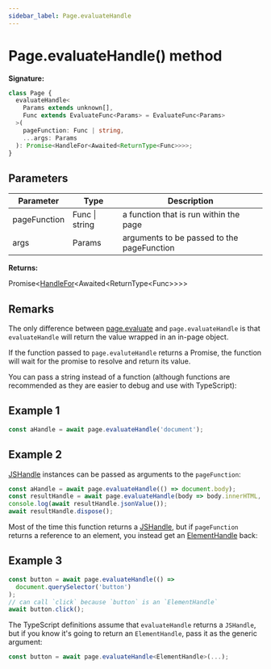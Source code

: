 ```yaml
---
sidebar_label: Page.evaluateHandle
---
```


# Page.evaluateHandle() method

**Signature:**

```typescript
class Page {
  evaluateHandle<
    Params extends unknown[],
    Func extends EvaluateFunc<Params> = EvaluateFunc<Params>
  >(
    pageFunction: Func | string,
    ...args: Params
  ): Promise<HandleFor<Awaited<ReturnType<Func>>>>;
}
```

## Parameters

| Parameter    | Type           | Description                                |
| ------------ | -------------- | ------------------------------------------ |
| pageFunction | Func \| string | a function that is run within the page     |
| args         | Params         | arguments to be passed to the pageFunction |

**Returns:**

Promise&lt;[HandleFor](./puppeteer.handlefor.md)&lt;Awaited&lt;ReturnType&lt;Func&gt;&gt;&gt;&gt;

## Remarks

The only difference between [page.evaluate](./puppeteer.page.evaluate.md) and
`page.evaluateHandle` is that `evaluateHandle` will return the value wrapped in
an in-page object.

If the function passed to `page.evaluteHandle` returns a Promise, the function
will wait for the promise to resolve and return its value.

You can pass a string instead of a function (although functions are recommended
as they are easier to debug and use with TypeScript):

## Example 1

```ts
const aHandle = await page.evaluateHandle('document');
```

## Example 2

[JSHandle](./puppeteer.jshandle.md) instances can be passed as arguments to the
`pageFunction`:

```ts
const aHandle = await page.evaluateHandle(() => document.body);
const resultHandle = await page.evaluateHandle(body => body.innerHTML, aHandle);
console.log(await resultHandle.jsonValue());
await resultHandle.dispose();
```

Most of the time this function returns a [JSHandle](./puppeteer.jshandle.md),
but if `pageFunction` returns a reference to an element, you instead get an
[ElementHandle](./puppeteer.elementhandle.md) back:

## Example 3

```ts
const button = await page.evaluateHandle(() =>
  document.querySelector('button')
);
// can call `click` because `button` is an `ElementHandle`
await button.click();
```

The TypeScript definitions assume that `evaluateHandle` returns a `JSHandle`,
but if you know it's going to return an `ElementHandle`, pass it as the generic
argument:

```ts
const button = await page.evaluateHandle<ElementHandle>(...);
```

